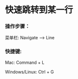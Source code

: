 # 快速跳转到某一行

### 操作步骤：

菜单栏: Navigate --&gt; Line

### 快捷键:

Mac: Command + L

Windows\/Linux: Ctrl + G

